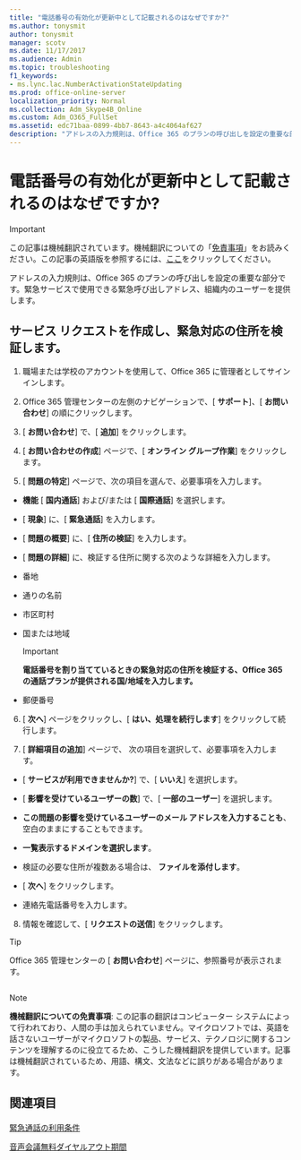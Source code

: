 ```yaml
---
title: "電話番号の有効化が更新中として記載されるのはなぜですか?"
ms.author: tonysmit
author: tonysmit
manager: scotv
ms.date: 11/17/2017
ms.audience: Admin
ms.topic: troubleshooting
f1_keywords:
- ms.lync.lac.NumberActivationStateUpdating
ms.prod: office-online-server
localization_priority: Normal
ms.collection: Adm_Skype4B_Online
ms.custom: Adm_O365_FullSet
ms.assetid: edc71baa-0899-4bb7-8643-a4c4064af627
description: "アドレスの入力規則は、Office 365 のプランの呼び出しを設定の重要な部分です。緊急サービスで使用できる緊急呼び出しアドレス、組織内のユーザーを提供します。"
---
```


# 電話番号の有効化が更新中として記載されるのはなぜですか?

> [!IMPORTANT]
> この記事は機械翻訳されています。機械翻訳についての「[免責事項](edc71baa-0899-4bb7-8643-a4c4064af627.md#MT_Footer)」をお読みください。この記事の英語版を参照するには、[ここ](https://support.office.com/en-us/article/edc71baa-0899-4bb7-8643-a4c4064af627)をクリックしてください。 
  
アドレスの入力規則は、Office 365 のプランの呼び出しを設定の重要な部分です。緊急サービスで使用できる緊急呼び出しアドレス、組織内のユーザーを提供します。
  
## サービス リクエストを作成し、緊急対応の住所を検証します。

1. 職場または学校のアカウントを使用して、Office 365 に管理者としてサインインします。
    
2. Office 365 管理センターの左側のナビゲーションで、[ **サポート**]、[ **お問い合わせ**] の順にクリックします。
    
3. [ **お問い合わせ**] で、[ **追加**] をクリックします。
    
4. [ **お問い合わせの作成**] ページで、[ **オンライン グループ作業**] をクリックします。
    
5. [ **問題の特定**] ページで、次の項目を選んで、必要事項を入力します。
    
  - **機能** [ **国内通話**] および/または [ **国際通話**] を選択します。
    
  - [ **現象**] に、[ **緊急通話**] を入力します。
    
  - [ **問題の概要**] に、[ **住所の検証**] を入力します。
    
  - [ **問題の詳細**] に、検証する住所に関する次のような詳細を入力します。
    
  - 番地
    
  - 通りの名前
    
  - 市区町村
    
  - 国または地域
    
    > [!IMPORTANT]
    > **電話番号を割り当てているときの緊急対応の住所を検証する、Office 365 の通話プランが提供される国/地域を入力します。**
  
  - 郵便番号
    
6. [ **次へ**] ページをクリックし、[ **はい、処理を続行します**] をクリックして続行します。
    
7. [ **詳細項目の追加**] ページで、 次の項目を選択して、必要事項を入力します。
    
  - [ **サービスが利用できませんか?**] で、[ **いいえ**] を選択します。
    
  - [ **影響を受けているユーザーの数**] で、[ **一部のユーザー**] を選択します。
    
  - **この問題の影響を受けているユーザーのメール アドレスを入力することも**、空白のままにすることもできます。
    
  - **一覧表示するドメインを選択します**。
    
  - 検証の必要な住所が複数ある場合は、 **ファイルを添付します**。
    
  - [ **次へ**] をクリックします。
    
  - 連絡先電話番号を入力します。
    
8. 情報を確認して、[ **リクエストの送信**] をクリックします。
    
> [!TIP]
> Office 365 管理センターの [ **お問い合わせ**] ページに、参照番号が表示されます。 
  
## 
<a name="MT_Footer"> </a>

> [!NOTE]
> **機械翻訳についての免責事項**: この記事の翻訳はコンピューター システムによって行われており、人間の手は加えられていません。マイクロソフトでは、英語を話さないユーザーがマイクロソフトの製品、サービス、テクノロジに関するコンテンツを理解するのに役立てるため、こうした機械翻訳を提供しています。記事は機械翻訳されているため、用語、構文、文法などに誤りがある場合があります。 
  
## 関連項目
<a name="MT_Footer"> </a>

#### 

[緊急通話の利用条件](emergency-calling-terms-and-conditions.md)
  
[音声会議無料ダイヤルアウト期間](../accessibility-and-regulatory/audio-conferencing-complimentary-dial-out-period.md)

